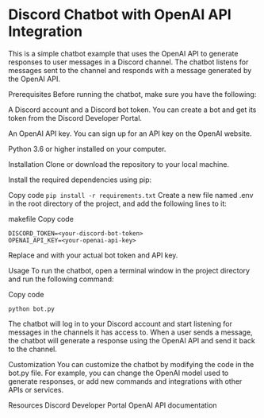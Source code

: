 # Discord Chatbot with OpenAI API Integration
This is a simple chatbot example that uses the OpenAI API to generate responses to user messages in a Discord channel. The chatbot listens for messages sent to the channel and responds with a message generated by the OpenAI API.

Prerequisites
Before running the chatbot, make sure you have the following:

A Discord account and a Discord bot token. You can create a bot and get its token from the Discord Developer Portal.

An OpenAI API key. You can sign up for an API key on the OpenAI website.

Python 3.6 or higher installed on your computer.

Installation
Clone or download the repository to your local machine.

Install the required dependencies using pip:

Copy code
```pip install -r requirements.txt```
Create a new file named .env in the root directory of the project, and add the following lines to it:

makefile
Copy code
```
DISCORD_TOKEN=<your-discord-bot-token>
OPENAI_API_KEY=<your-openai-api-key>
```
Replace <your-discord-bot-token> and <your-openai-api-key> with your actual bot token and API key.

Usage
To run the chatbot, open a terminal window in the project directory and run the following command:

Copy code
```
python bot.py
```
The chatbot will log in to your Discord account and start listening for messages in the channels it has access to. When a user sends a message, the chatbot will generate a response using the OpenAI API and send it back to the channel.

Customization
You can customize the chatbot by modifying the code in the bot.py file. For example, you can change the OpenAI model used to generate responses, or add new commands and integrations with other APIs or services.

Resources
Discord Developer Portal
OpenAI API documentation